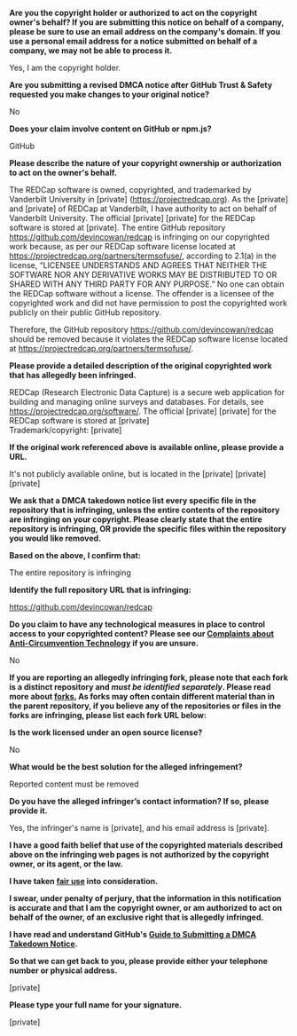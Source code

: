 **Are you the copyright holder or authorized to act on the copyright owner's behalf? If you are submitting this notice on behalf of a company, please be sure to use an email address on the company's domain. If you use a personal email address for a notice submitted on behalf of a company, we may not be able to process it.**

Yes, I am the copyright holder.

**Are you submitting a revised DMCA notice after GitHub Trust & Safety requested you make changes to your original notice?**

No

**Does your claim involve content on GitHub or npm.js?**

GitHub

**Please describe the nature of your copyright ownership or authorization to act on the owner's behalf.**

The REDCap software is owned, copyrighted, and trademarked by Vanderbilt University in [private] (https://projectredcap.org). As the [private] and [private] of REDCap at Vanderbilt, I have authority to act on behalf of Vanderbilt University. The official [private] [private] for the REDCap software is stored at [private]. The entire GitHub repository https://github.com/devincowan/redcap is infringing on our copyrighted work because, as per our REDCap software license located at https://projectredcap.org/partners/termsofuse/, according to 2.1(a) in the license, “LICENSEE UNDERSTANDS AND AGREES THAT NEITHER THE SOFTWARE NOR ANY DERIVATIVE WORKS MAY BE DISTRIBUTED TO OR SHARED WITH ANY THIRD PARTY FOR ANY PURPOSE.” No one can obtain the REDCap software without a license. The offender is a licensee of the copyrighted work and did not have permission to post the copyrighted work publicly on their public GitHub repository.

Therefore, the GitHub repository https://github.com/devincowan/redcap should be removed because it violates the REDCap software license located at https://projectredcap.org/partners/termsofuse/.

**Please provide a detailed description of the original copyrighted work that has allegedly been infringed.**

REDCap (Research Electronic Data Capture) is a secure web application for building and managing online surveys and databases. For details, see https://projectredcap.org/software/. The official [private] [private] for the REDCap software is stored at [private]  
Trademark/copyright: [private]

**If the original work referenced above is available online, please provide a URL.**

It's not publicly available online, but is located in the [private] [private] [private]

**We ask that a DMCA takedown notice list every specific file in the repository that is infringing, unless the entire contents of the repository are infringing on your copyright. Please clearly state that the entire repository is infringing, OR provide the specific files within the repository you would like removed.**

**Based on the above, I confirm that:**

The entire repository is infringing

**Identify the full repository URL that is infringing:**

https://github.com/devincowan/redcap

**Do you claim to have any technological measures in place to control access to your copyrighted content? Please see our <a href="https://docs.github.com/articles/guide-to-submitting-a-dmca-takedown-notice#complaints-about-anti-circumvention-technology">Complaints about Anti-Circumvention Technology</a> if you are unsure.**

No

**If you are reporting an allegedly infringing fork, please note that each fork is a distinct repository and <i>must be identified separately</i>. Please read more about <a href="https://docs.github.com/articles/dmca-takedown-policy#b-what-about-forks-or-whats-a-fork">forks.</a> As forks may often contain different material than in the parent repository, if you believe any of the repositories or files in the forks are infringing, please list each fork URL below:**

**Is the work licensed under an open source license?**

No

**What would be the best solution for the alleged infringement?**

Reported content must be removed

**Do you have the alleged infringer’s contact information? If so, please provide it.**

Yes, the infringer's name is [private], and his email address is [private].

**I have a good faith belief that use of the copyrighted materials described above on the infringing web pages is not authorized by the copyright owner, or its agent, or the law.**

**I have taken <a href="https://www.lumendatabase.org/topics/22">fair use</a> into consideration.**

**I swear, under penalty of perjury, that the information in this notification is accurate and that I am the copyright owner, or am authorized to act on behalf of the owner, of an exclusive right that is allegedly infringed.**

**I have read and understand GitHub's <a href="https://docs.github.com/articles/guide-to-submitting-a-dmca-takedown-notice/">Guide to Submitting a DMCA Takedown Notice</a>.**

**So that we can get back to you, please provide either your telephone number or physical address.**

[private]

**Please type your full name for your signature.**

[private]
